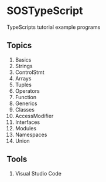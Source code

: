 # SOSTypeScript 
TypeScripts tutorial example programs 

## Topics

1. Basics	
1. Strings	
1. ControlStmt	
1. Arrays	
1. Tuples	
1. Operators	
1. Function	
1. Generics	
1. Classes	
1. AccessModifier
1. Interfaces	
1. Modules	
1. Namespaces	
1. Union

## Tools 

1. Visual Studio Code

